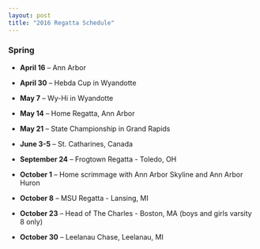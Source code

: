 ```yaml
---
layout: post  
title: "2016 Regatta Schedule"
---
```


### Spring

-   **April 16** – Ann Arbor

-   **April 30** – Hebda Cup in Wyandotte

-   **May 7** – Wy-Hi in Wyandotte

-   **May 14** – Home Regatta, Ann Arbor

-   **May 21** – State Championship in Grand Rapids

-   **June 3-5** – St. Catharines, Canada

-   **September 24** – Frogtown Regatta - Toledo, OH

-   **October 1** – Home scrimmage with Ann Arbor Skyline and Ann Arbor
    Huron

-   **October 8** – MSU Regatta - Lansing, MI

-   **October 23** – Head of The Charles - Boston, MA (boys and girls
    varsity 8 only)

-   **October 30** – Leelanau Chase, Leelanau, MI



